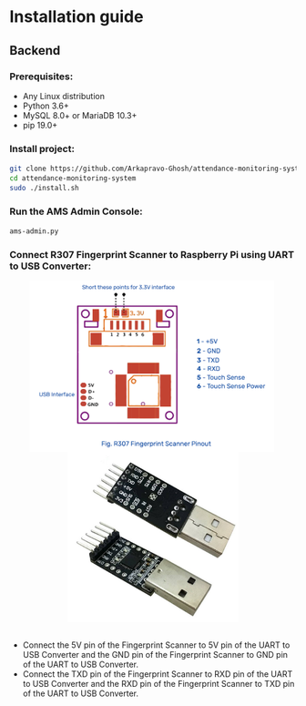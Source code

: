 # Installation guide
## Backend
### Prerequisites:
- Any Linux distribution
- Python 3.6+
- MySQL 8.0+ or MariaDB 10.3+
- pip 19.0+
### Install project:

```bash
git clone https://github.com/Arkapravo-Ghosh/attendance-monitoring-system.git
cd attendance-monitoring-system
sudo ./install.sh
```
</details>

### Run the AMS Admin Console:

```bash
ams-admin.py
```

### Connect R307 Fingerprint Scanner to Raspberry Pi using UART to USB Converter:

<div align=center>
<img align=top height="300" src="images/R307-Fingerprint-Scanner-Pinout.png" />&nbsp;
<img align=top height="300" src="images/usb-to-uart-img.jpg" />
</div>
<br>

- Connect the 5V pin of the Fingerprint Scanner to 5V pin of the UART to USB Converter and the GND pin of the Fingerprint Scanner to GND pin of the UART to USB Converter.
- Connect the TXD pin of the Fingerprint Scanner to RXD pin of the UART to USB Converter and the RXD pin of the Fingerprint Scanner to TXD pin of the UART to USB Converter.
